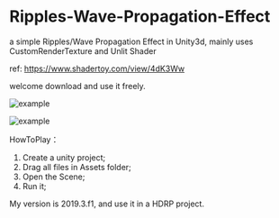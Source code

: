 # Ripples-Wave-Propagation-Effect
a simple Ripples/Wave Propagation Effect in Unity3d, mainly uses CustomRenderTexture and Unlit Shader

ref: https://www.shadertoy.com/view/4dK3Ww

welcome download and use it freely.

![example](https://pbs.twimg.com/media/EZfUSu3U0AUNIay?format=jpg&name=medium)

![example](https://pbs.twimg.com/media/EZfUxamVAAUqVze?format=png&name=small)

HowToPlay：
1. Create a unity project;
2. Drag all files in Assets folder;
3. Open the Scene;
4. Run it;

My version is 2019.3.f1, and use it in a HDRP project.
